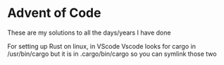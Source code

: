 # Advent of Code
These are my solutions to all the days/years I have done

For setting up Rust on linux, in VScode
Vscode looks for cargo in /usr/bin/cargo
but it is in .cargo/bin/cargo so you
can symlink those two
